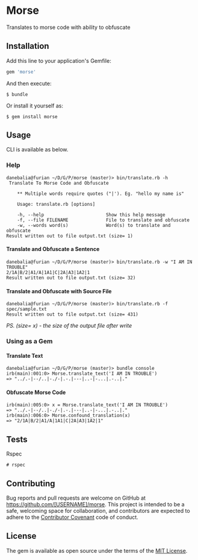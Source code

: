 # Morse

Translates to morse code with ability to obfuscate

## Installation

Add this line to your application's Gemfile:

```ruby
gem 'morse'
```

And then execute:

    $ bundle

Or install it yourself as:

    $ gem install morse

## Usage

CLI is available as below.

### Help

```
danebalia@furian ~/D/G/P/morse (master)> bin/translate.rb -h
 Translate To Morse Code and Obfuscate

    ** Multiple words require quotes ("|'). Eg. "hello my name is"

    Usage: translate.rb [options]

    -h, --help                       Show this help message
    -f, --file FILENAME              File to translate and obfuscate
    -w, --words word(s)              Word(s) to translate and obfuscate
Result written out to file output.txt (size= 1)
```

#### Translate and Obfuscate a Sentence
```
danebalia@furian ~/D/G/P/morse (master)> bin/translate.rb -w "I AM IN TROUBLE"
2/1A|B/2|A1/A|1A1|C|2A|A3|1A2|1
Result written out to file output.txt (size= 32)
```

#### Translate and Obfuscate with Source File
```
danebalia@furian ~/D/G/P/morse (master)> bin/translate.rb -f spec/sample.txt
Result written out to file output.txt (size= 431)
```
*PS. (size= x) - the size of the output file after write*

### Using as a Gem

#### Translate Text

```
danebalia@furian ~/D/G/P/morse (master)> bundle console
irb(main):001:0> Morse.translate_text('I AM IN TROUBLE')
=> "../.-|--/..|-./-|.-.|---|..-|-...|.-..|."
```

#### Obfuscate Morse Code

```
irb(main):005:0> x = Morse.translate_text('I AM IN TROUBLE')
=> "../.-|--/..|-./-|.-.|---|..-|-...|.-..|."
irb(main):006:0> Morse.confound_translation(x)
=> "2/1A|B/2|A1/A|1A1|C|2A|A3|1A2|1"
```

## Tests

Rspec

```
# rspec
```

## Contributing

Bug reports and pull requests are welcome on GitHub at https://github.com/[USERNAME]/morse. This project is intended to be a safe, welcoming space for collaboration, and contributors are expected to adhere to the [Contributor Covenant](http://contributor-covenant.org) code of conduct.


## License

The gem is available as open source under the terms of the [MIT License](http://opensource.org/licenses/MIT).

